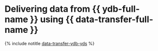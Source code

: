 # Delivering data from {{ ydb-full-name }} using {{ data-transfer-full-name }}

{% include notitle [data-transfer-ydb-yds](../../_tutorials/dataplatform/data-transfer-ydb-yds.md) %}
